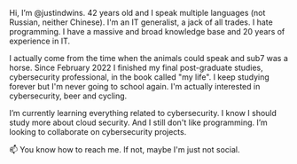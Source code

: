 Hi, I’m @justindwins. 42 years old and I speak multiple languages (not Russian, neither Chinese). I'm an IT generalist, a jack of all trades. I hate programming. I have a massive and broad knowledge base and 20 years of experience in IT. 

I actually come from the time when the animals could speak and sub7 was a horse. Since February 2022 I finished my final post-graduate studies, cybersecurity professional,  in the book called "my life". I keep studying forever but I'm never going to school again.
I'm actually interested in cybersecurity, beer and cycling.

I’m currently learning everything related to cybersecurity. I know I should study more about cloud security. And I still don't like programming.
I’m looking to collaborate on cybersecurity projects.

📫 You know how to reach me. If not, maybe I'm just not social.

<!---
justindwins/justindwins is a ✨ special ✨ repository because its `README.md` (this file) appears on your GitHub profile.
You can click the Preview link to take a look at your changes.
--->
